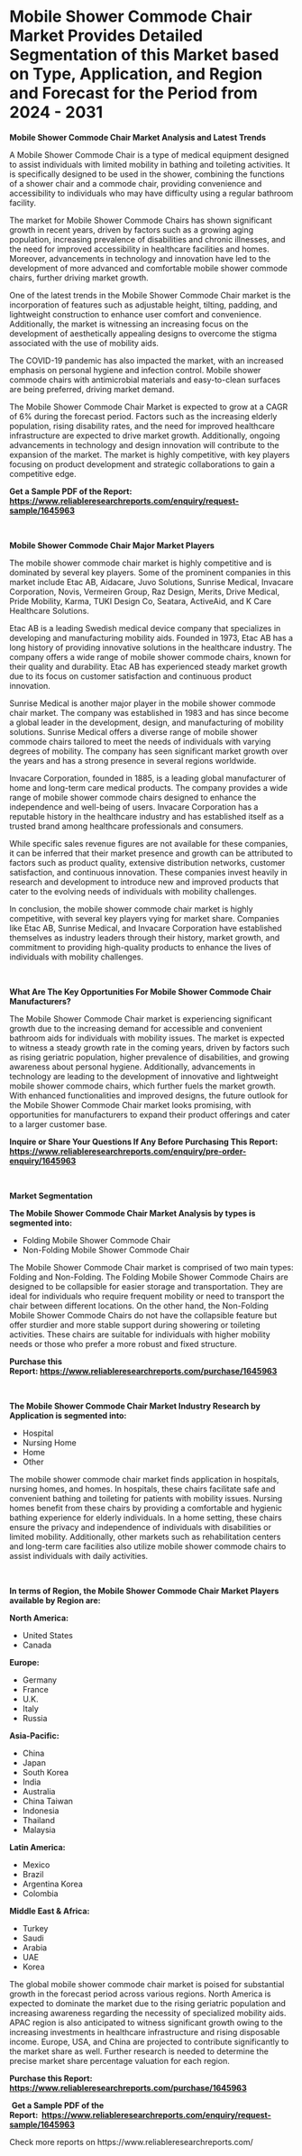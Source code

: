 <p><h1>Mobile Shower Commode Chair Market Provides Detailed Segmentation of this Market based on Type, Application, and Region and Forecast for the Period from 2024 - 2031</h1></p><p><strong>Mobile Shower Commode Chair Market Analysis and Latest Trends</strong></p>
<p><p>A Mobile Shower Commode Chair is a type of medical equipment designed to assist individuals with limited mobility in bathing and toileting activities. It is specifically designed to be used in the shower, combining the functions of a shower chair and a commode chair, providing convenience and accessibility to individuals who may have difficulty using a regular bathroom facility.</p><p>The market for Mobile Shower Commode Chairs has shown significant growth in recent years, driven by factors such as a growing aging population, increasing prevalence of disabilities and chronic illnesses, and the need for improved accessibility in healthcare facilities and homes. Moreover, advancements in technology and innovation have led to the development of more advanced and comfortable mobile shower commode chairs, further driving market growth.</p><p>One of the latest trends in the Mobile Shower Commode Chair market is the incorporation of features such as adjustable height, tilting, padding, and lightweight construction to enhance user comfort and convenience. Additionally, the market is witnessing an increasing focus on the development of aesthetically appealing designs to overcome the stigma associated with the use of mobility aids.</p><p>The COVID-19 pandemic has also impacted the market, with an increased emphasis on personal hygiene and infection control. Mobile shower commode chairs with antimicrobial materials and easy-to-clean surfaces are being preferred, driving market demand.</p><p>The Mobile Shower Commode Chair Market is expected to grow at a CAGR of 6% during the forecast period. Factors such as the increasing elderly population, rising disability rates, and the need for improved healthcare infrastructure are expected to drive market growth. Additionally, ongoing advancements in technology and design innovation will contribute to the expansion of the market. The market is highly competitive, with key players focusing on product development and strategic collaborations to gain a competitive edge.</p></p>
<p><strong>Get a Sample PDF of the Report:&nbsp; <a href="https://www.reliableresearchreports.com/enquiry/request-sample/1645963">https://www.reliableresearchreports.com/enquiry/request-sample/1645963</a></strong></p>
<p>&nbsp;</p>
<p><strong>Mobile Shower Commode Chair Major Market Players</strong></p>
<p><p>The mobile shower commode chair market is highly competitive and is dominated by several key players. Some of the prominent companies in this market include Etac AB, Aidacare, Juvo Solutions, Sunrise Medical, Invacare Corporation, Novis, Vermeiren Group, Raz Design, Merits, Drive Medical, Pride Mobility, Karma, TUKI Design Co, Seatara, ActiveAid, and K Care Healthcare Solutions. </p><p>Etac AB is a leading Swedish medical device company that specializes in developing and manufacturing mobility aids. Founded in 1973, Etac AB has a long history of providing innovative solutions in the healthcare industry. The company offers a wide range of mobile shower commode chairs, known for their quality and durability. Etac AB has experienced steady market growth due to its focus on customer satisfaction and continuous product innovation.</p><p>Sunrise Medical is another major player in the mobile shower commode chair market. The company was established in 1983 and has since become a global leader in the development, design, and manufacturing of mobility solutions. Sunrise Medical offers a diverse range of mobile shower commode chairs tailored to meet the needs of individuals with varying degrees of mobility. The company has seen significant market growth over the years and has a strong presence in several regions worldwide.</p><p>Invacare Corporation, founded in 1885, is a leading global manufacturer of home and long-term care medical products. The company provides a wide range of mobile shower commode chairs designed to enhance the independence and well-being of users. Invacare Corporation has a reputable history in the healthcare industry and has established itself as a trusted brand among healthcare professionals and consumers.</p><p>While specific sales revenue figures are not available for these companies, it can be inferred that their market presence and growth can be attributed to factors such as product quality, extensive distribution networks, customer satisfaction, and continuous innovation. These companies invest heavily in research and development to introduce new and improved products that cater to the evolving needs of individuals with mobility challenges.</p><p>In conclusion, the mobile shower commode chair market is highly competitive, with several key players vying for market share. Companies like Etac AB, Sunrise Medical, and Invacare Corporation have established themselves as industry leaders through their history, market growth, and commitment to providing high-quality products to enhance the lives of individuals with mobility challenges.</p></p>
<p>&nbsp;</p>
<p><strong>What Are The Key Opportunities For Mobile Shower Commode Chair Manufacturers?</strong></p>
<p><p>The Mobile Shower Commode Chair market is experiencing significant growth due to the increasing demand for accessible and convenient bathroom aids for individuals with mobility issues. The market is expected to witness a steady growth rate in the coming years, driven by factors such as rising geriatric population, higher prevalence of disabilities, and growing awareness about personal hygiene. Additionally, advancements in technology are leading to the development of innovative and lightweight mobile shower commode chairs, which further fuels the market growth. With enhanced functionalities and improved designs, the future outlook for the Mobile Shower Commode Chair market looks promising, with opportunities for manufacturers to expand their product offerings and cater to a larger customer base.</p></p>
<p><strong>Inquire or Share Your Questions If Any Before Purchasing This Report: <a href="https://www.reliableresearchreports.com/enquiry/pre-order-enquiry/1645963">https://www.reliableresearchreports.com/enquiry/pre-order-enquiry/1645963</a></strong></p>
<p>&nbsp;</p>
<p><strong>Market Segmentation</strong></p>
<p><strong>The Mobile Shower Commode Chair Market Analysis by types is segmented into:</strong></p>
<p><ul><li>Folding Mobile Shower Commode Chair</li><li>Non-Folding Mobile Shower Commode Chair</li></ul></p>
<p><p>The Mobile Shower Commode Chair market is comprised of two main types: Folding and Non-Folding. The Folding Mobile Shower Commode Chairs are designed to be collapsible for easier storage and transportation. They are ideal for individuals who require frequent mobility or need to transport the chair between different locations. On the other hand, the Non-Folding Mobile Shower Commode Chairs do not have the collapsible feature but offer sturdier and more stable support during showering or toileting activities. These chairs are suitable for individuals with higher mobility needs or those who prefer a more robust and fixed structure.</p></p>
<p><strong>Purchase this Report:&nbsp;<a href="https://www.reliableresearchreports.com/purchase/1645963">https://www.reliableresearchreports.com/purchase/1645963</a></strong></p>
<p>&nbsp;</p>
<p><strong>The Mobile Shower Commode Chair Market Industry Research by Application is segmented into:</strong></p>
<p><ul><li>Hospital</li><li>Nursing Home</li><li>Home</li><li>Other</li></ul></p>
<p><p>The mobile shower commode chair market finds application in hospitals, nursing homes, and homes. In hospitals, these chairs facilitate safe and convenient bathing and toileting for patients with mobility issues. Nursing homes benefit from these chairs by providing a comfortable and hygienic bathing experience for elderly individuals. In a home setting, these chairs ensure the privacy and independence of individuals with disabilities or limited mobility. Additionally, other markets such as rehabilitation centers and long-term care facilities also utilize mobile shower commode chairs to assist individuals with daily activities.</p></p>
<p>&nbsp;</p>
<p><strong>In terms of Region, the Mobile Shower Commode Chair Market Players available by Region are:</strong></p>
<p>
    <p> <strong> North America: </strong>
        <ul>
            <li>United States</li>
            <li>Canada</li>
        </ul>
        </p> 
    <p> <strong> Europe: </strong>
        <ul>
            <li>Germany</li>
            <li>France</li>
            <li>U.K.</li>
            <li>Italy</li>
            <li>Russia</li>
        </ul>
        </p> 
    <p> <strong> Asia-Pacific: </strong>
        <ul>
            <li>China</li>
            <li>Japan</li>
            <li>South Korea</li>
            <li>India</li>
            <li>Australia</li>
            <li>China Taiwan</li>
            <li>Indonesia</li>
            <li>Thailand</li>
            <li>Malaysia</li>
        </ul>
        </p> 
    <p> <strong> Latin America: </strong>
        <ul>
            <li>Mexico</li>
            <li>Brazil</li>
            <li>Argentina Korea</li>
            <li>Colombia</li>
        </ul>
        </p> 
    <p> <strong> Middle East & Africa: </strong>
        <ul>
            <li>Turkey</li>
            <li>Saudi</li>
            <li>Arabia</li>
            <li>UAE</li>
            <li>Korea</li>
        </ul>
    </p>
    </p>
<p><p>The global mobile shower commode chair market is poised for substantial growth in the forecast period across various regions. North America is expected to dominate the market due to the rising geriatric population and increasing awareness regarding the necessity of specialized mobility aids. APAC region is also anticipated to witness significant growth owing to the increasing investments in healthcare infrastructure and rising disposable income. Europe, USA, and China are projected to contribute significantly to the market share as well. Further research is needed to determine the precise market share percentage valuation for each region.</p></p>
<p><strong>Purchase this Report: <a href="https://www.reliableresearchreports.com/purchase/1645963">https://www.reliableresearchreports.com/purchase/1645963</a></strong></p>
<p>&nbsp;<strong>Get a Sample PDF of the Report:&nbsp;&nbsp;<a href="https://www.reliableresearchreports.com/enquiry/request-sample/1645963">https://www.reliableresearchreports.com/enquiry/request-sample/1645963</a></strong></p>
<p><strong></strong></p>
<p>Check more reports on https://www.reliableresearchreports.com/</p>